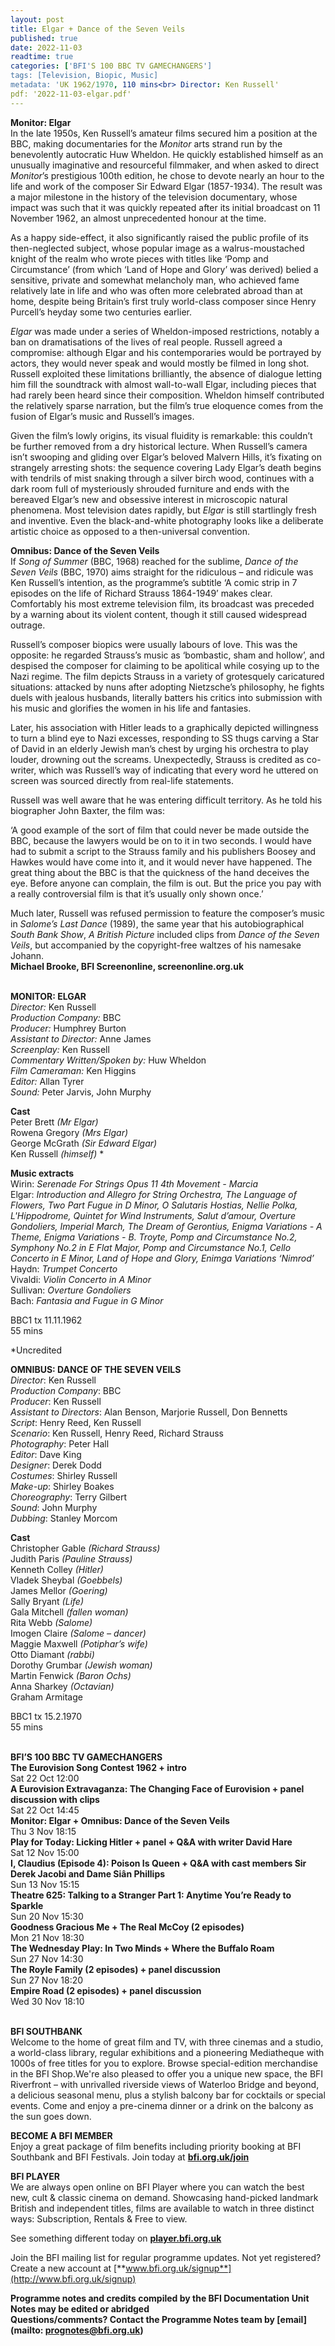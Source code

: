 ```yaml
---
layout: post
title: Elgar + Dance of the Seven Veils
published: true
date: 2022-11-03
readtime: true
categories: ['BFI'S 100 BBC TV GAMECHANGERS']
tags: [Television, Biopic, Music]
metadata: 'UK 1962/1970, 110 mins<br> Director: Ken Russell'
pdf: '2022-11-03-elgar.pdf'
---
```


**Monitor: Elgar**  
In the late 1950s, Ken Russell’s amateur films secured him a position at the BBC, making documentaries for the _Monitor_ arts strand run by the benevolently autocratic Huw Wheldon. He quickly established himself as an unusually imaginative and resourceful filmmaker, and when asked to direct _Monitor_’s prestigious 100th edition, he chose to devote nearly an hour to the life and work of the composer Sir Edward Elgar (1857-1934). The result was a major milestone in the history of the television documentary, whose impact was such that it was quickly repeated after its initial broadcast on 11 November 1962, an almost unprecedented honour at the time.

As a happy side-effect, it also significantly raised the public profile of its then-neglected subject, whose popular image as a walrus-moustached knight of the realm who wrote pieces with titles like ‘Pomp and Circumstance’ (from which ‘Land of Hope and Glory’ was derived) belied a sensitive, private and somewhat melancholy man, who achieved fame relatively late in life and who was often more celebrated abroad than at home, despite being Britain’s first truly world-class composer since Henry Purcell’s heyday some two centuries earlier.

_Elgar_ was made under a series of Wheldon-imposed restrictions, notably a ban on dramatisations of the lives of real people. Russell agreed a compromise: although Elgar and his contemporaries would be portrayed by actors, they would never speak and would mostly be filmed in long shot. Russell exploited these limitations brilliantly, the absence of dialogue letting him fill the soundtrack with almost wall-to-wall Elgar, including pieces that had rarely been heard since their composition. Wheldon himself contributed the relatively sparse narration, but the film’s true eloquence comes from the fusion of Elgar’s music and Russell’s images.

Given the film’s lowly origins, its visual fluidity is remarkable: this couldn’t be further removed from a dry historical lecture. When Russell’s camera isn’t swooping and gliding over Elgar’s beloved Malvern Hills, it’s fixating on strangely arresting shots: the sequence covering Lady Elgar’s death begins with tendrils of mist snaking through a silver birch wood, continues with a dark room full of mysteriously shrouded furniture and ends with the bereaved Elgar’s new and obsessive interest in microscopic natural phenomena. Most television dates rapidly, but _Elgar_ is still startlingly fresh and inventive. Even the black-and-white photography looks like a deliberate artistic choice as opposed to a then-universal convention.

**Omnibus: Dance of the Seven Veils**  
If _Song of Summer_ (BBC, 1968) reached for the sublime, _Dance of the Seven Veils_ (BBC, 1970) aims straight for the ridiculous – and ridicule was Ken Russell’s intention, as the programme’s subtitle ‘A comic strip in 7 episodes on the life of Richard Strauss 1864-1949’ makes clear. Comfortably his most extreme television film, its broadcast was preceded by a warning about its violent content, though it still caused widespread outrage.

Russell’s composer biopics were usually labours of love. This was the opposite: he regarded Strauss’s music as ‘bombastic, sham and hollow’, and despised the composer for claiming to be apolitical while cosying up to the Nazi regime. The film depicts Strauss in a variety of grotesquely caricatured situations: attacked by nuns after adopting Nietzsche’s philosophy, he fights duels with jealous husbands, literally batters his critics into submission with his music and glorifies the women in his life and fantasies.

Later, his association with Hitler leads to a graphically depicted willingness to turn a blind eye to Nazi excesses, responding to SS thugs carving a Star of David in an elderly Jewish man’s chest by urging his orchestra to play louder, drowning out the screams. Unexpectedly, Strauss is credited as co-writer, which was Russell’s way of indicating that every word he uttered on screen was sourced directly from real-life statements.

Russell was well aware that he was entering difficult territory. As he told his biographer John Baxter, the film was:

‘A good example of the sort of film that could never be made outside the BBC, because the lawyers would be on to it in two seconds. I would have had to submit a script to the Strauss family and his publishers Boosey and Hawkes would have come into it, and it would never have happened. The great thing about the BBC is that the quickness of the hand deceives the eye. Before anyone can complain, the film is out. But the price you pay with a really controversial film is that it’s usually only shown once.’

Much later, Russell was refused permission to feature the composer’s music in _Salome’s Last Dance_ (1989), the same year that his autobiographical _South Bank Show_, _A British Picture_ included clips from _Dance of the Seven Veils_, but accompanied by the copyright-free waltzes of his namesake Johann.  
**Michael Brooke, BFI Screenonline, screenonline.org.uk**
<br><br>

**MONITOR: ELGAR**<br>
_Director:_ Ken Russell<br>
_Production Company:_ BBC<br>
_Producer:_ Humphrey Burton<br>
_Assistant to Director:_ Anne James<br>
_Screenplay:_ Ken Russell<br>
_Commentary Written/Spoken by:_ Huw Wheldon<br>
_Film Cameraman:_ Ken Higgins<br>
_Editor:_ Allan Tyrer<br>
_Sound:_ Peter Jarvis, John Murphy<br>

**Cast**<br>
Peter Brett _(Mr Elgar)_<br>
Rowena Gregory _(Mrs Elgar)_<br>
George McGrath _(Sir Edward Elgar)_<br>
Ken Russell _(himself)_ *

**Music extracts**<br>
Wirin: _Serenade For Strings Opus 11  4th Movement - Marcia_<br>
Elgar: _Introduction and Allegro for String Orchestra, The Language of Flowers, Two Part Fugue in  D Minor, O Salutaris Hostias, Nellie Polka, L'Hippodrome, Quintet for Wind Instruments,  Salut d’amour, Overture Gondoliers, Imperial March, The Dream of Gerontius, Enigma Variations - A Theme, Enigma Variations - B. Troyte, Pomp and Circumstance No.2, Symphony No.2 in E Flat Major, Pomp and Circumstance No.1,  Cello Concerto in E Minor, Land of Hope and Glory, Enimga Variations ‘Nimrod’_<br>
Haydn: _Trumpet Concerto_<br>
Vivaldi: _Violin Concerto in A Minor_<br>
Sullivan: _Overture Gondoliers_<br>
Bach: _Fantasia and Fugue in G Minor_<br>

BBC1 tx 11.11.1962<br>
55 mins

*Uncredited

**OMNIBUS: DANCE OF THE SEVEN VEILS**<br>
_Director_: Ken Russell  
_Production Company_: BBC  
_Producer_: Ken Russell  
_Assistant to Directors_: Alan Benson,  Marjorie Russell, Don Bennetts  
_Script_: Henry Reed, Ken Russell  
_Scenario_: Ken Russell, Henry Reed,  Richard Strauss  
_Photography_: Peter Hall  
_Editor_: Dave King  
_Designer_: Derek Dodd  
_Costumes_: Shirley Russell  
_Make-up_: Shirley Boakes  
_Choreography_: Terry Gilbert  
_Sound_: John Murphy  
_Dubbing_: Stanley Morcom

**Cast**<br>
Christopher Gable _(Richard Strauss)_  
Judith Paris _(Pauline Strauss)_  
Kenneth Colley _(Hitler)_  
Vladek Sheybal _(Goebbels)_  
James Mellor _(Goering)_  
Sally Bryant _(Life)_  
Gala Mitchell _(fallen woman)_  
Rita Webb _(Salome)_  
Imogen Claire _(Salome – dancer)_  
Maggie Maxwell _(Potiphar’s wife)_  
Otto Diamant _(rabbi)_  
Dorothy Grumbar _(Jewish woman)_  
Martin Fenwick _(Baron Ochs)_  
Anna Sharkey _(Octavian)_  
Graham Armitage

BBC1 tx 15.2.1970<br> 
55 mins
<br><br>

**BFI’S 100 BBC TV GAMECHANGERS**<br>
**The Eurovision Song Contest 1962 + intro**<br>
Sat 22 Oct 12:00<br>
**A Eurovision Extravaganza: The Changing Face of Eurovision + panel discussion with clips**<br>
Sat 22 Oct 14:45<br>
**Monitor: Elgar  + Omnibus: Dance of the Seven Veils**<br>
Thu 3 Nov 18:15<br>
**Play for Today: Licking Hitler + panel + Q&A  with writer David Hare**<br>
Sat 12 Nov 15:00<br>
**I, Claudius (Episode 4): Poison Is Queen + Q&A with cast members Sir Derek Jacobi and  Dame Siân Phillips**<br>
Sun 13 Nov 15:15<br>
**Theatre 625: Talking to a Stranger Part 1: Anytime You’re Ready to Sparkle**<br>
Sun 20 Nov 15:30<br>
**Goodness Gracious Me + The Real McCoy  (2 episodes)**<br>
Mon 21 Nov 18:30<br>
**The Wednesday Play: In Two Minds  + Where the Buffalo Roam**<br>
Sun 27 Nov 14:30<br>
**The Royle Family (2 episodes)  + panel discussion**<br>
Sun 27 Nov 18:20<br>
**Empire Road (2 episodes) + panel discussion**<br>
Wed 30 Nov 18:10<br>
<br>

**BFI SOUTHBANK**  
Welcome to the home of great film and TV, with three cinemas and a studio, a world-class library, regular exhibitions and a pioneering Mediatheque with 1000s of free titles for you to explore. Browse special-edition merchandise in the BFI Shop.We&#39;re also pleased to offer you a unique new space, the BFI Riverfront – with unrivalled riverside views of Waterloo Bridge and beyond, a delicious seasonal menu, plus a stylish balcony bar for cocktails or special events. Come and enjoy a pre-cinema dinner or a drink on the balcony as the sun goes down.  

**BECOME A BFI MEMBER**  
Enjoy a great package of film benefits including priority booking at BFI Southbank and BFI Festivals. Join today at [**bfi.org.uk/join**](http://www.bfi.org.uk/join)  

**BFI PLAYER**  
 We are always open online on BFI Player where you can watch the best new, cult &amp; classic cinema on demand. Showcasing hand-picked landmark British and independent titles, films are available to watch in three distinct ways: Subscription, Rentals &amp; Free to view.  

See something different today on [**player.bfi.org.uk**](https://player.bfi.org.uk)  

Join the BFI mailing list for regular programme updates. Not yet registered? Create a new account at [**www.bfi.org.uk/signup**](http://www.bfi.org.uk/signup)

**Programme notes and credits compiled by the BFI Documentation Unit  
Notes may be edited or abridged  
Questions/comments? Contact the Programme Notes team by [email](mailto: prognotes@bfi.org.uk)**


<!--stackedit_data:
eyJoaXN0b3J5IjpbLTY5MTY0NzA3XX0=
-->
